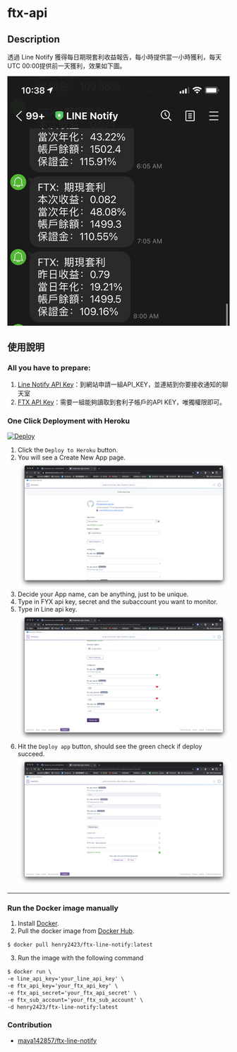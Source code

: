 # ftx-api

## Description
透過 Line Notify 獲得每日期現套利收益報告，每小時提供當一小時獲利，每天UTC 00:00提供前一天獲利，效果如下圖。

![image](https://github.com/henry2423/ftx-line-notify/blob/docker/.img/line.jpg)

## 使用說明

### All you have to prepare:
1. [Line Notify API Key](https://notify-bot.line.me/zh_TW/)：到網站申請一組API_KEY，並連結到你要接收通知的聊天室
2. [FTX API Key](https://ftx.com/profile)：需要一組能夠讀取到套利子帳戶的API KEY，唯獨權限即可。

### One Click Deployment with Heroku
<a href="https://www.heroku.com/deploy/?template=https://github.com/henry2423/ftx-line-notify/tree/docker">
  <img src="https://www.herokucdn.com/deploy/button.svg" alt="Deploy">
</a>

1. Click the `Deploy to Heroku` button.
2. You will see a Create New App page.
![image](https://github.com/henry2423/ftx-line-notify/blob/docker/.img/start-deploy.png)
3. Decide your App name, can be anything, just to be unique.
4. Type in FYX api key, secret and the subaccount you want to monitor.
5. Type in Line api key.
![image](https://github.com/henry2423/ftx-line-notify/blob/docker/.img/parameter-setup.png)
7. Hit the `Deploy app` button, should see the green check if deploy succeed.
![image](https://github.com/henry2423/ftx-line-notify/blob/docker/.img/deploy-finish.png)

--- 
### Run the Docker image manually
1. Install [Docker](https://docs.docker.com/engine/install/).
2. Pull the docker image from [Docker Hub](https://hub.docker.com/repository/docker/henry2423/ftx-line-notify).
```
$ docker pull henry2423/ftx-line-notify:latest
```
3. Run the image with the following command
```
$ docker run \
-e line_api_key='your_line_api_key' \
-e ftx_api_key='your_ftx_api_key' \
-e ftx_api_secret='your_ftx_api_secret' \
-e ftx_sub_account='your_ftx_sub_account' \
-d henry2423/ftx-line-notify:latest
```

### Contribution
- [maya142857/ftx-line-notify](https://github.com/maya142857/ftx-line-notify)
